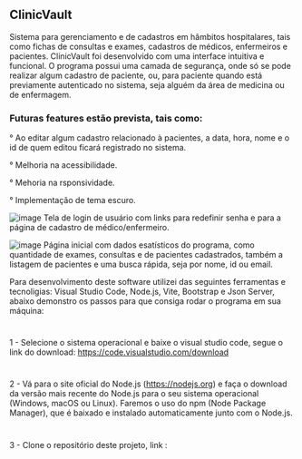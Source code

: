 
## ClinicVault

Sistema para gerenciamento e de cadastros em hâmbitos hospitalares, tais como fichas de consultas e exames, cadastros de médicos, enfermeiros e pacientes.
ClinicVault foi desenvolvido com uma interface intuitiva e funcional.
O programa possui uma camada de segurança, onde só se pode realizar algum cadastro de paciente, ou, para paciente quando está previamente autenticado no sistema, seja alguém da área de medicina ou de enfermagem. 

### Futuras features estão prevista, tais como:

° Ao editar algum cadastro relacionado à pacientes, a data, hora, nome e o id de quem editou ficará registrado no sistema.

° Melhoria na acessibilidade.

° Mehoria na rsponsividade.

° Implementação de tema escuro.


![image](https://github.com/Erico94/LABMedical/assets/42593665/bb18363a-8ab7-4ec7-b9a0-2696ffb8128f)
Tela de login de usuário com links para redefinir senha e para a página de cadastro de médico/enfermeiro.


![image](https://github.com/Erico94/LABMedical/assets/42593665/e1208937-bed8-403c-af7c-d9253286ac5c)
Página inicial com dados esatísticos do programa, como quantidade de exames, consultas e de pacientes cadastrados, também a listagem de pacientes e uma busca rápida, seja por nome, id ou email.

Para desenvolvimento deste software utilizei das seguintes ferramentas e tecnoligias: Visual Studio Code, Node.js, Vite, Bootstrap e Json Server, abaixo demonstro os passos para que consiga rodar o programa em sua máquina:
#
#
1 - Selecione o sistema operacional e baixe o visual studio code, segue o link do download: https://code.visualstudio.com/download
#
2 - Vá para o site oficial do Node.js (https://nodejs.org) e faça o download da versão mais recente do Node.js para o seu sistema operacional (Windows, macOS ou Linux). Faremos o uso do npm (Node Package Manager), que é baixado e instalado automaticamente junto com o Node.js.
#
3 - Clone o repositório deste projeto, link : 

